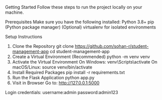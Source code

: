 Getting Started
Follow these steps to run the project locally on your machine.

Prerequisites
Make sure you have the following installed:
Python 3.8+
pip (Python package manager)
(Optional) virtualenv for isolated environments

Setup Instructions
1. Clone the Repository
git clone https://github.com/sohan-r/student-management-app
cd student-management-app
2. Create a Virtual Environment (Recommended)
python -m venv venv
3. Activate the Virtual Environment
On Windows:
venv\Scripts\activate
On macOS/Linux:
source venv/bin/activate
4. Install Required Packages
pip install -r requirements.txt
5. Run the Flask Application
python app.py
6. Visit in Browser
Go to:
http://127.0.0.1:5000

Login credentials:
username:admin
password:admin123
